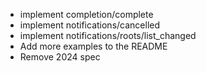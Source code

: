 - implement completion/complete
- implement notifications/cancelled
- implement notifications/roots/list_changed
- Add more examples to the README
- Remove 2024 spec
